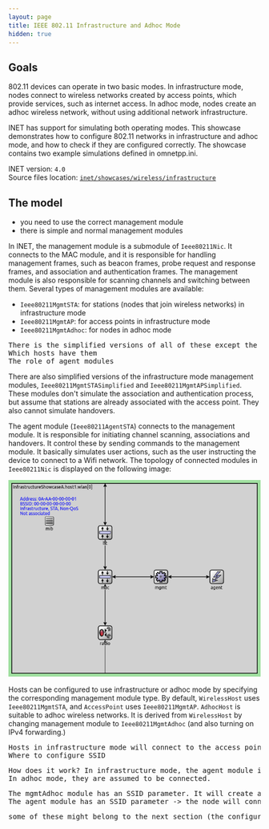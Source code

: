 ```yaml
---
layout: page
title: IEEE 802.11 Infrastructure and Adhoc Mode
hidden: true
---
```


## Goals

802.11 devices can operate in two basic modes. In infrastructure mode, nodes connect to wireless networks created by access points, which provide services, such as internet access. In adhoc mode, nodes create an adhoc wireless network, without using additional network infrastructure. <!--which they can use to transfer data between each other.-->

INET has support for simulating both operating modes. This showcase demonstrates how to configure 802.11 networks in infrastructure and adhoc mode, and how to check if they are configured correctly. The showcase contains two example simulations defined in omnetpp.ini.

INET version: `4.0`<br>
Source files location: <a href="https://github.com/inet-framework/inet-showcases/tree/master/wireless/infrastructure" target="_blank">`inet/showcases/wireless/infrastructure`</a>

## The model

- you need to use the correct management module
- there is simple and normal management modules

In INET, the management module is a submodule of `Ieee80211Nic`. It connects to the MAC module, and it is responsible for handling management frames, such as beacon frames, probe request and response frames, and association and authentication frames. The management module is also responsible for scanning channels and switching between them. Several types of management modules are available:

- `Ieee80211MgmtSTA`: for stations (nodes that join wireless networks) in infrastructure mode
- `Ieee80211MgmtAP`: for access points in infrastructure mode
- `Ieee80211MgmtAdhoc`: for nodes in adhoc mode

<pre>
There is the simplified versions of all of these except the adhoc
Which hosts have them
The role of agent modules
</pre>

There are also simplified versions of the infrastructure mode management modules, `Ieee80211MgmtSTASimplified` and `Ieee80211MgmtAPSimplified`. These modules don't simulate the association and authentication process, but assume that stations are already associated with the access point. They also cannot simulate handovers.

The agent module (`Ieee80211AgentSTA`) connects to the management module. It is responsible for initiating channel scanning, associations and handovers. It control these by sending commands to the management module.
It basically simulates user actions, such as the user instructing the device to connect to a Wifi network.
The topology of connected modules in `Ieee80211Nic` is displayed on the following image:

<img class="screen" src="submodules.png">

Hosts can be configured to use infrastructure or adhoc mode by specifying the corresponding management module type. By default, `WirelessHost` uses `Ieee80211MgmtSTA`, and `AccessPoint` uses `Ieee80211MgmtAP`.
`AdhocHost` is suitable to adhoc wireless networks. It is derived from `WirelessHost` by changing management module to `Ieee80211MgmtAdhoc` (and also turning on IPv4 forwarding.)

<pre>
Hosts in infrastructure mode will connect to the access point
Where to configure SSID
</pre>

<pre>
How does it work? In infrastructure mode, the agent module initiates connecting to the wireless network.
In adhoc mode, they are assumed to be connected.
</pre>

<pre>
The mgmtAdhoc module has an SSID parameter. It will create a wireless network with this SSID
The agent module has an SSID parameter -> the node will connect to that network
</pre>

<pre>
some of these might belong to the next section (the configuration)
</pre>
